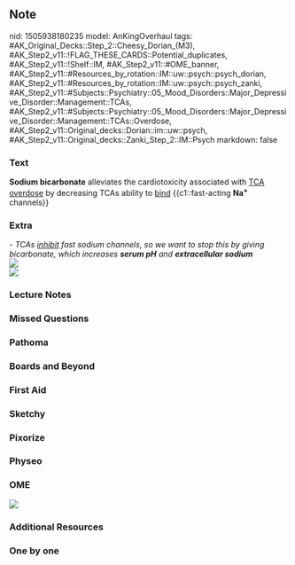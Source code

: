 ## Note
nid: 1505938180235
model: AnKingOverhaul
tags: #AK_Original_Decks::Step_2::Cheesy_Dorian_(M3), #AK_Step2_v11::!FLAG_THESE_CARDS::Potential_duplicates, #AK_Step2_v11::!Shelf::IM, #AK_Step2_v11::#OME_banner, #AK_Step2_v11::#Resources_by_rotation::IM::uw::psych::psych_dorian, #AK_Step2_v11::#Resources_by_rotation::IM::uw::psych::psych_zanki, #AK_Step2_v11::#Subjects::Psychiatry::05_Mood_Disorders::Major_Depressive_Disorder::Management::TCAs, #AK_Step2_v11::#Subjects::Psychiatry::05_Mood_Disorders::Major_Depressive_Disorder::Management::TCAs::Overdose, #AK_Step2_v11::Original_decks::Dorian::im::uw::psych, #AK_Step2_v11::Original_decks::Zanki_Step_2::IM::Psych
markdown: false

### Text
<b>Sodium bicarbonate</b> alleviates the cardiotoxicity associated
with <u>TCA overdose</u> by decreasing TCAs ability to <u>bind</u>
{{c1::fast-acting <b>Na<sup>+</sup></b> channels}}

### Extra
<div>
  <i>- TCAs <u>inhibit</u> fast sodium channels, so we want to stop
  this by giving bicarbonate, which increases <b>serum pH</b>
  and</i> <b><i>extracellular sodium</i></b>
</div>
<div><img src="paste-22703197126659.jpg"></div><img src=
"ooooook.png">

### Lecture Notes


### Missed Questions


### Pathoma


### Boards and Beyond


### First Aid


### Sketchy


### Pixorize


### Physeo


### OME
<div class="ome-widget">
  <a href="https://onlinemeded.org?ref=anki"><img src=
  "_OME_AnkiFlashcards_General_4.png"></a>
</div>

### Additional Resources


### One by one

